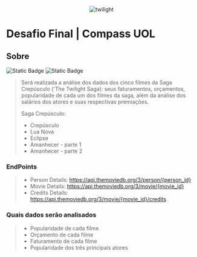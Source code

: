 <p align="center">
<img src="https://github.com/paularcsarruda/Compass/assets/122739036/0c699dac-1eb1-4cf4-af48-a10f8aad3e96" alt="twilight" />
</ p>


# Desafio Final | Compass UOL

## Sobre

![Static Badge](https://img.shields.io/badge/Tema-Filmes_e_S%C3%A9ries-e0913e)
![Static Badge](https://img.shields.io/badge/Categoria-Drama_e_Romance-ffd966)

>
> Será realizada a análise dos dados dos cinco filmes da Saga Crepúsculo ('The Twilight Saga): seus faturamentos, orçamentos, popularidade de cada um dos filmes da saga, além da análise dos salários dos atores e suas respectivas premiações.
>
> Saga Crepúsculo:
>  - Crepúsculo
>  - Lua Nova
>  - Eclipse
>  - Amanhecer - parte 1
>  - Amanhecer - parte 2
>

### EndPoints
>
> - Person Details: https://api.themoviedb.org/3/person/{person_id}
> - Movie Details: https://api.themoviedb.org/3/movie/{movie_id}
> - Credits Details: https://api.themoviedb.org/3/movie/{movie_id}/credits
>   

### Quais dados serão analisados
>
> - Popularidade de cada filme
> - Orçamento de cada filme
> - Faturamento de cada filme
> - Popularidade dos três principais atores
>   

